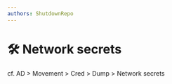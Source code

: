 ```yaml
---
authors: ShutdownRepo
---
```


# 🛠️ Network secrets

cf. AD > Movement > Cred > Dump > Network secrets
